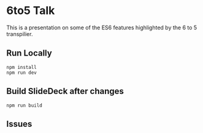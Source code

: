# 6to5 Talk

This is a presentation on some of the ES6 features highlighted by the 6 to 5 transpilier.

## Run Locally

```
npm install
npm run dev
```

## Build SlideDeck after changes

```
npm run build
```

## Issues


